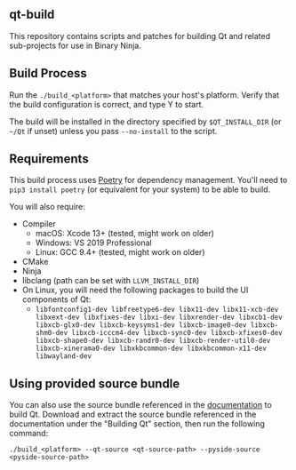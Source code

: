 qt-build
--

This repository contains scripts and patches for building Qt and related sub-projects for use in Binary Ninja.

## Build Process
Run the `./build_<platform>` that matches your host's platform. Verify that the build configuration is correct, and type Y to start.

The build will be installed in the directory specified by `$QT_INSTALL_DIR` (or `~/Qt` if unset) unless you pass `--no-install` to the script.

## Requirements

This build process uses [Poetry](https://python-poetry.org/) for dependency management. You'll need to `pip3 install poetry` (or equivalent for your system) to be able to build.

You will also require:

- Compiler
  - macOS: Xcode 13+ (tested, might work on older) 
  - Windows: VS 2019 Professional
  - Linux: GCC 9.4+ (tested, might work on older)
- CMake
- Ninja
- libclang (path can be set with `LLVM_INSTALL_DIR`)
- On Linux, you will need the following packages to build the UI components of Qt:
  - `libfontconfig1-dev libfreetype6-dev libx11-dev libx11-xcb-dev libxext-dev libxfixes-dev libxi-dev libxrender-dev libxcb1-dev libxcb-glx0-dev libxcb-keysyms1-dev libxcb-image0-dev libxcb-shm0-dev libxcb-icccm4-dev libxcb-sync0-dev libxcb-xfixes0-dev libxcb-shape0-dev libxcb-randr0-dev libxcb-render-util0-dev libxcb-xinerama0-dev libxkbcommon-dev libxkbcommon-x11-dev libwayland-dev`

## Using provided source bundle
You can also use the source bundle referenced in the [documentation](https://docs.binary.ninja/about/open-source.html#building-qt) to build Qt. Download and extract the source bundle referenced in the documentation under the "Building Qt" section, then run the following command:

`./build_<platform> --qt-source <qt-source-path> --pyside-source <pyside-source-path>`
